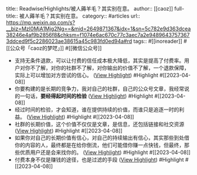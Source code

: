 title:: Readwise/Highlights/被人薅羊毛？其实别在意。
author:: [[caoz]]
full-title:: 被人薅羊毛？其实别在意。
category:: #articles
url:: https://mp.weixin.qq.com/s?__biz=MzI0MjA1Mjg2Ng==&mid=2649871367&idx=1&sn=5c782e9d363dcea38246e4af9b2856f8&chksm=f1074e6ac670c77c3aec7a2e94896437573673ddced9f5c2286023ae38615a45c983fd0ed94a#rd
tags:: #[[inoreader]] #[[公众号「caoz的梦呓」]] #[[微信公众号]]

- 支持无条件退款，可以让付费的信任成本极大降低，其实是提高了付费率。用户对你不了解，对你的社群不了解，对你输出的价值不了解，一个退款保障，实际上可以增加对方尝试的信心。 ([View Highlight](https://read.readwise.io/read/01gxg71rnvge24t88jsk7vcy22)) #Highlight #[[2023-04-08]]
- 你要构建的是长期的竞争力，我对自己的社群，自己的公众号文章，我经常说的一句话，**要经得起时间的检验** ([View Highlight](https://read.readwise.io/read/01gxg721q655a70edk4t3pss7a)) #Highlight #[[2023-04-08]]
- 经过时间的检验，才会知道，谁在提供持续的价值，而谁只是追逐一时的利益。 ([View Highlight](https://read.readwise.io/read/01gxg727tdew27fw5b8x8cde12)) #Highlight #[[2023-04-08]]
- 社群的长期价值，这个价值不仅仅是文章，是信息，还包括链接和社交资源 ([View Highlight](https://read.readwise.io/read/01gxg72q6phwwbz2fnvhewkm1c)) #Highlight #[[2023-04-08]]
- 如果你对自己的长期价值有信心，对自己的持续输出有信心，其实那些到处借你的内容的人，最终都是在给你倒流，他们可能借你赚一点快钱，但最终，那些优质用户还是会来找你的。 ([View Highlight](https://read.readwise.io/read/01gxg73k2k1x465pzejwdt937e)) #Highlight #[[2023-04-08]]
- 付费本身不仅是赚钱的途径，也是过滤的手段 ([View Highlight](https://read.readwise.io/read/01gxg740891yk2cttm17mqsfcn)) #Highlight #[[2023-04-08]]